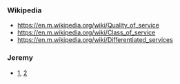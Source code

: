 ### Wikipedia
- https://en.m.wikipedia.org/wiki/Quality_of_service
- https://en.m.wikipedia.org/wiki/Class_of_service
- https://en.m.wikipedia.org/wiki/Differentiated_services

### Jeremy
- [1](https://www.youtube.com/watch?v=H6FKJMiiL6E), [2](https://www.youtube.com/watch?v=4vurfhVjcMM)
